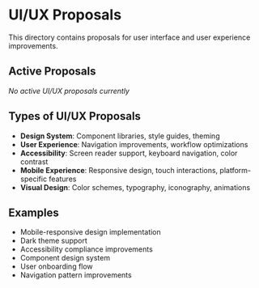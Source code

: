 # UI/UX Proposals

This directory contains proposals for user interface and user experience improvements.

## Active Proposals

*No active UI/UX proposals currently*

## Types of UI/UX Proposals

- **Design System**: Component libraries, style guides, theming
- **User Experience**: Navigation improvements, workflow optimizations
- **Accessibility**: Screen reader support, keyboard navigation, color contrast
- **Mobile Experience**: Responsive design, touch interactions, platform-specific features
- **Visual Design**: Color schemes, typography, iconography, animations

## Examples

- Mobile-responsive design implementation
- Dark theme support
- Accessibility compliance improvements
- Component design system
- User onboarding flow
- Navigation pattern improvements